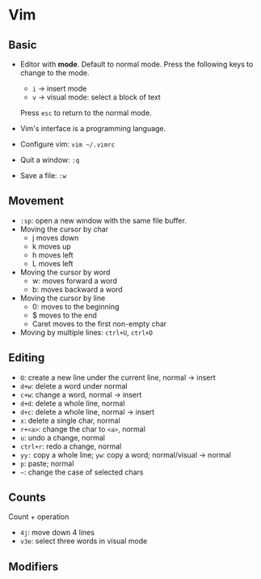 # Vim

## Basic

- Editor with **mode**. Default to normal mode. Press the following keys to change to the mode.

  - `i` -> insert mode
  - `v` -> visual mode: select a block of text

  Press `esc` to return to the normal mode.

- Vim's interface is a programming language.
- Configure vim: `vim ~/.vimrc`
- Quit a window: `:q`
- Save a file: `:w`

## Movement

- `:sp`: open a new window with the same file buffer.
- Moving the cursor by char
  - j moves down
  - k moves up
  - h moves left
  - L moves left
- Moving the cursor by word
  - w: moves forward a word
  - b: moves backward a word
- Moving the cursor by line
  - 0: moves to the beginning
  - $ moves to the end
  - Caret moves to the first non-empty char
- Moving by multiple lines: `ctrl+U`, `ctrl+D`

## Editing

- `O`: create a new line under the current line, normal -> insert
- `d+w`: delete a word under normal
- `c+w`: change a word, normal -> insert
- `d+d`: delete a whole line, normal
- `d+c`: delete a whole line, normal -> insert
- `x`: delete a single char, normal
- `r+<a>`: change the char to `<a>`, normal
- `u`: undo a change, normal
- `ctrl+r`: redo a change, normal
- `yy:` copy a whole line; `yw`: copy a word; normal/visual -> normal
- `p`: paste; normal
- `~`: change the case of selected chars

## Counts

Count + operation

- `4j`: move down 4 lines
- `v3e`: select three words in visual mode

## Modifiers


